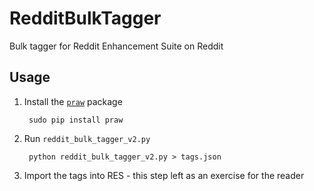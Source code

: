 RedditBulkTagger
================

Bulk tagger for Reddit Enhancement Suite on Reddit

Usage
-----

1. Install the [`praw`](https://pypi.python.org/pypi/praw) package

        sudo pip install praw

2. Run `reddit_bulk_tagger_v2.py`

        python reddit_bulk_tagger_v2.py > tags.json

3. Import the tags into RES - this step left as an exercise for the reader
